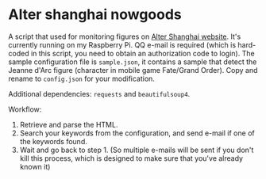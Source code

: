 # Alter shanghai nowgoods

A script that used for monitoring figures on [Alter Shanghai website](http://alter-shanghai.cn/). It's currently running on my Raspberry Pi. QQ e-mail is required (which is hard-coded in this script, you need to obtain an authorization code to login). The sample configuration file is `sample.json`, it contains a sample that detect the Jeanne d'Arc figure (character in mobile game Fate/Grand Order). Copy and rename to `config.json` for your modification.

Additional dependencies: `requests` and `beautifulsoup4`.

Workflow:
1. Retrieve and parse the HTML.
2. Search your keywords from the configuration, and send e-mail if one of the keywords found.
3. Wait and go back to step 1. (So multiple e-mails will be sent if you don't kill this process, which is designed to make sure that you've already known it)
